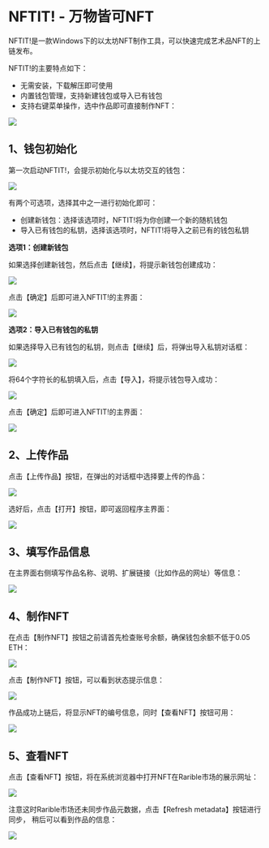 # NFTIT! - 万物皆可NFT

NFTIT!是一款Windows下的以太坊NFT制作工具，可以快速完成艺术品NFT的上链发布。

NFTIT!的主要特点如下：

- 无需安装，下载解压即可使用
- 内置钱包管理，支持新建钱包或导入已有钱包
- 支持右键菜单操作，选中作品即可直接制作NFT：

![](img/context-menu.png)

## 1、钱包初始化

第一次启动NFTIT!，会提示初始化与以太坊交互的钱包：

![](img/wallet-init.png)

有两个可选项，选择其中之一进行初始化即可：

- 创建新钱包：选择该选项时，NFTIT!将为你创建一个新的随机钱包
- 导入已有钱包的私钥，选择该选项时，NFTIT!将导入之前已有的钱包私钥

__选项1：创建新钱包__

如果选择创建新钱包，然后点击【继续】，将提示新钱包创建成功：

![](img/new-wallet-ok.png)

点击【确定】后即可进入NFTIT!的主界面：

![](img/main-ui.png)

__选项2：导入已有钱包的私钥__

如果选择导入已有钱包的私钥，则点击【继续】后，将弹出导入私钥对话框：

![](img/import-key.png)

将64个字符长的私钥填入后，点击【导入】，将提示钱包导入成功：

![](img/import-key-ok.png)

点击【确定】后即可进入NFTIT!的主界面：

![](img/main-ui-with-balances.png)


## 2、上传作品

点击【上传作品】按钮，在弹出的对话框中选择要上传的作品：

![](img/upload-art.png)

选好后，点击【打开】按钮，即可返回程序主界面：

![](img/main-ui-uploaded.png)

## 3、填写作品信息

在主界面右侧填写作品名称、说明、扩展链接（比如作品的网址）等信息：

![](img/main-ui-meta.png)

## 4、制作NFT

在点击【制作NFT】按钮之前请首先检查账号余额，确保钱包余额不低于0.05 ETH：

![](img/check-balance.png)

点击【制作NFT】按钮，可以看到状态提示信息：

![](img/main-ui-minting.png)

作品成功上链后，将显示NFT的编号信息，同时【查看NFT】按钮可用：

![](img/main-ui-succeed.png)


## 5、查看NFT

点击【查看NFT】按钮，将在系统浏览器中打开NFT在Rarible市场的展示网址：


![](img/rarible.png)

注意这时Rarible市场还未同步作品元数据，点击【Refresh metadata】按钮进行同步，
稍后可以看到作品的信息：

![](img/rarible-sync.png)






 

